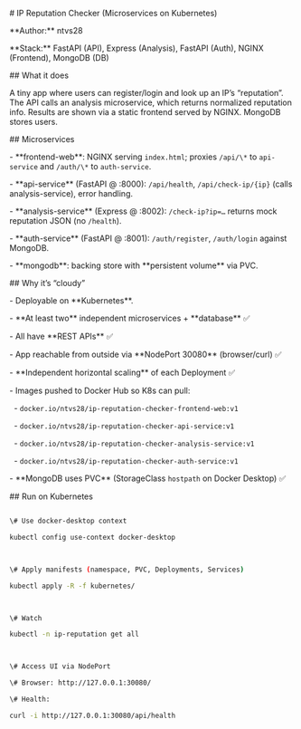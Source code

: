 \# IP Reputation Checker (Microservices on Kubernetes)



\*\*Author:\*\* ntvs28  

\*\*Stack:\*\* FastAPI (API), Express (Analysis), FastAPI (Auth), NGINX (Frontend), MongoDB (DB)



\## What it does

A tiny app where users can register/login and look up an IP’s “reputation”. The API calls an analysis microservice, which returns normalized reputation info. Results are shown via a static frontend served by NGINX. MongoDB stores users.



\## Microservices

\- \*\*frontend-web\*\*: NGINX serving `index.html`; proxies `/api/\*` to `api-service` and `/auth/\*` to `auth-service`.

\- \*\*api-service\*\* (FastAPI @ :8000): `/api/health`, `/api/check-ip/{ip}` (calls analysis-service), error handling.

\- \*\*analysis-service\*\* (Express @ :8002): `/check-ip?ip=…` returns mock reputation JSON (no `/health`).

\- \*\*auth-service\*\* (FastAPI @ :8001): `/auth/register`, `/auth/login` against MongoDB.

\- \*\*mongodb\*\*: backing store with \*\*persistent volume\*\* via PVC.



\## Why it’s “cloudy”

\- Deployable on \*\*Kubernetes\*\*.

\- \*\*At least two\*\* independent microservices + \*\*database\*\* ✅

\- All have \*\*REST APIs\*\* ✅

\- App reachable from outside via \*\*NodePort 30080\*\* (browser/curl) ✅

\- \*\*Independent horizontal scaling\*\* of each Deployment ✅

\- Images pushed to Docker Hub so K8s can pull:

&nbsp; - `docker.io/ntvs28/ip-reputation-checker-frontend-web:v1`

&nbsp; - `docker.io/ntvs28/ip-reputation-checker-api-service:v1`

&nbsp; - `docker.io/ntvs28/ip-reputation-checker-analysis-service:v1`

&nbsp; - `docker.io/ntvs28/ip-reputation-checker-auth-service:v1`

\- \*\*MongoDB uses PVC\*\* (StorageClass `hostpath` on Docker Desktop) ✅



\## Run on Kubernetes



```bash

\# Use docker-desktop context

kubectl config use-context docker-desktop



\# Apply manifests (namespace, PVC, Deployments, Services)

kubectl apply -R -f kubernetes/



\# Watch

kubectl -n ip-reputation get all



\# Access UI via NodePort

\# Browser: http://127.0.0.1:30080/

\# Health:

curl -i http://127.0.0.1:30080/api/health



